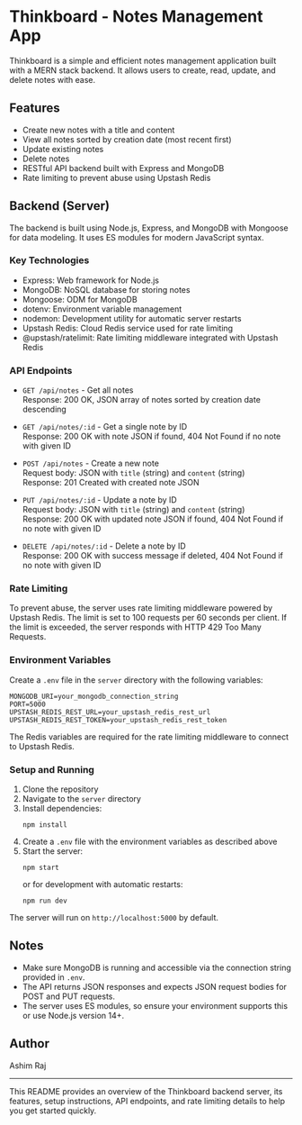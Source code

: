 # Thinkboard - Notes Management App

Thinkboard is a simple and efficient notes management application built with a MERN stack backend. It allows users to create, read, update, and delete notes with ease.

## Features

- Create new notes with a title and content
- View all notes sorted by creation date (most recent first)
- Update existing notes
- Delete notes
- RESTful API backend built with Express and MongoDB
- Rate limiting to prevent abuse using Upstash Redis

## Backend (Server)

The backend is built using Node.js, Express, and MongoDB with Mongoose for data modeling. It uses ES modules for modern JavaScript syntax.

### Key Technologies

- Express: Web framework for Node.js
- MongoDB: NoSQL database for storing notes
- Mongoose: ODM for MongoDB
- dotenv: Environment variable management
- nodemon: Development utility for automatic server restarts
- Upstash Redis: Cloud Redis service used for rate limiting
- @upstash/ratelimit: Rate limiting middleware integrated with Upstash Redis

### API Endpoints

- `GET /api/notes` - Get all notes  
  Response: 200 OK, JSON array of notes sorted by creation date descending

- `GET /api/notes/:id` - Get a single note by ID  
  Response: 200 OK with note JSON if found, 404 Not Found if no note with given ID

- `POST /api/notes` - Create a new note  
  Request body: JSON with `title` (string) and `content` (string)  
  Response: 201 Created with created note JSON

- `PUT /api/notes/:id` - Update a note by ID  
  Request body: JSON with `title` (string) and `content` (string)  
  Response: 200 OK with updated note JSON if found, 404 Not Found if no note with given ID

- `DELETE /api/notes/:id` - Delete a note by ID  
  Response: 200 OK with success message if deleted, 404 Not Found if no note with given ID

### Rate Limiting

To prevent abuse, the server uses rate limiting middleware powered by Upstash Redis. The limit is set to 100 requests per 60 seconds per client. If the limit is exceeded, the server responds with HTTP 429 Too Many Requests.

### Environment Variables

Create a `.env` file in the `server` directory with the following variables:

```
MONGODB_URI=your_mongodb_connection_string
PORT=5000
UPSTASH_REDIS_REST_URL=your_upstash_redis_rest_url
UPSTASH_REDIS_REST_TOKEN=your_upstash_redis_rest_token
```

The Redis variables are required for the rate limiting middleware to connect to Upstash Redis.

### Setup and Running

1. Clone the repository  
2. Navigate to the `server` directory  
3. Install dependencies:  
   ```
   npm install
   ```  
4. Create a `.env` file with the environment variables as described above  
5. Start the server:  
   ```
   npm start
   ```  
   or for development with automatic restarts:  
   ```
   npm run dev
   ```  

The server will run on `http://localhost:5000` by default.

## Notes

- Make sure MongoDB is running and accessible via the connection string provided in `.env`.  
- The API returns JSON responses and expects JSON request bodies for POST and PUT requests.  
- The server uses ES modules, so ensure your environment supports this or use Node.js version 14+.

## Author

Ashim Raj

---

This README provides an overview of the Thinkboard backend server, its features, setup instructions, API endpoints, and rate limiting details to help you get started quickly.
